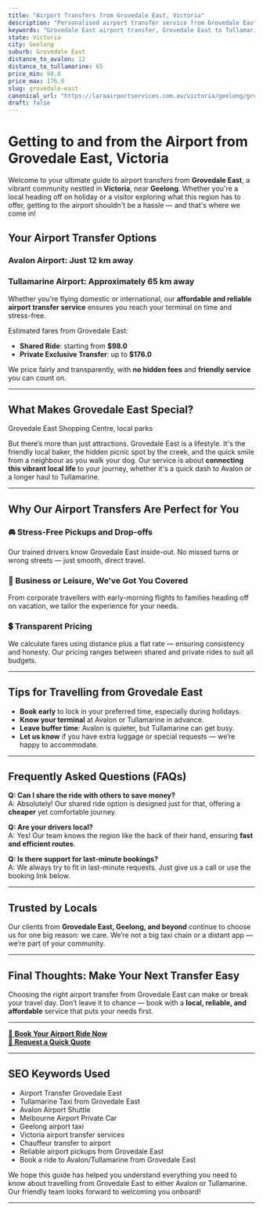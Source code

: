 ```yaml
---
title: "Airport Transfers from Grovedale East, Victoria"
description: "Personalised airport transfer service from Grovedale East to Avalon and Tullamarine airports. Enjoy a smooth, affordable ride with us!"
keywords: "Grovedale East airport transfer, Grovedale East to Tullamarine, Grovedale East to Avalon, airport taxi Grovedale East, private airport transfer Grovedale East, shared ride Grovedale East, Grovedale East transfers, airport shuttle Grovedale East, book Grovedale East airport taxi, affordable Grovedale East airport transfer, Grovedale East airport transfer service, airport transfer Geelong, airport transfer Melbourne, Melbourne airport taxi, airport transfers Victoria, Tullamarine airport shuttle, Avalon airport transfers, Melbourne private transfer, airport transport services Melbourne"
state: Victoria
city: Geelong
suburb: Grovedale East
distance_to_avalon: 12
distance_to_tullamarine: 65
price_min: 98.0
price_max: 176.0
slug: grovedale-east
canonical_url: "https://laraairportservices.com.au/victoria/geelong/grovedale-east/"
draft: false
---
```


# Getting to and from the Airport from Grovedale East, Victoria

Welcome to your ultimate guide to airport transfers from **Grovedale East**, a vibrant community nestled in **Victoria**, near **Geelong**. Whether you're a local heading off on holiday or a visitor exploring what this region has to offer, getting to the airport shouldn't be a hassle — and that's where we come in!

## Your Airport Transfer Options

### Avalon Airport: Just 12 km away  
### Tullamarine Airport: Approximately 65 km away

Whether you're flying domestic or international, our **affordable and reliable airport transfer service** ensures you reach your terminal on time and stress-free.

Estimated fares from Grovedale East:
- **Shared Ride**: starting from **$98.0**
- **Private Exclusive Transfer**: up to **$176.0**

We price fairly and transparently, with **no hidden fees** and **friendly service** you can count on.

---

## What Makes Grovedale East Special?

Grovedale East Shopping Centre, local parks

But there’s more than just attractions. Grovedale East is a lifestyle. It's the friendly local baker, the hidden picnic spot by the creek, and the quick smile from a neighbour as you walk your dog. Our service is about **connecting this vibrant local life** to your journey, whether it's a quick dash to Avalon or a longer haul to Tullamarine.

---

## Why Our Airport Transfers Are Perfect for You

### 🚘 Stress-Free Pickups and Drop-offs
Our trained drivers know Grovedale East inside-out. No missed turns or wrong streets — just smooth, direct travel.

### 💼 Business or Leisure, We’ve Got You Covered
From corporate travellers with early-morning flights to families heading off on vacation, we tailor the experience for your needs.

### 💲 Transparent Pricing
We calculate fares using distance plus a flat rate — ensuring consistency and honesty. Our pricing ranges between shared and private rides to suit all budgets.

---

## Tips for Travelling from Grovedale East

- **Book early** to lock in your preferred time, especially during holidays.
- **Know your terminal** at Avalon or Tullamarine in advance.
- **Leave buffer time**: Avalon is quieter, but Tullamarine can get busy.
- **Let us know** if you have extra luggage or special requests — we’re happy to accommodate.

---

## Frequently Asked Questions (FAQs)

**Q: Can I share the ride with others to save money?**  
A: Absolutely! Our shared ride option is designed just for that, offering a **cheaper** yet comfortable journey.

**Q: Are your drivers local?**  
A: Yes! Our team knows the region like the back of their hand, ensuring **fast and efficient routes**.

**Q: Is there support for last-minute bookings?**  
A: We always try to fit in last-minute requests. Just give us a call or use the booking link below.

---

## Trusted by Locals

Our clients from **Grovedale East, Geelong, and beyond** continue to choose us for one big reason: we care. We’re not a big taxi chain or a distant app — we’re part of your community.

---

## Final Thoughts: Make Your Next Transfer Easy

Choosing the right airport transfer from Grovedale East can make or break your travel day. Don’t leave it to chance — book with a **local, reliable, and affordable** service that puts your needs first.

---

[📅 **Book Your Airport Ride Now**](https://laraairportservices.square.site/s/appointments)  
[📧 **Request a Quick Quote**](https://laraairportservices.square.site/contact-us)

---

## SEO Keywords Used
- Airport Transfer Grovedale East
- Tullamarine Taxi from Grovedale East
- Avalon Airport Shuttle
- Melbourne Airport Private Car
- Geelong airport taxi
- Victoria airport transfer services
- Chauffeur transfer to airport
- Reliable airport pickups from Grovedale East
- Book a ride to Avalon/Tullamarine from Grovedale East

We hope this guide has helped you understand everything you need to know about travelling from Grovedale East to either Avalon or Tullamarine. Our friendly team looks forward to welcoming you onboard!

---
